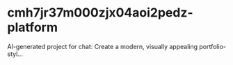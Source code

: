 # cmh7jr37m000zjx04aoi2pedz-platform
AI-generated project for chat: Create a modern, visually appealing portfolio-styl...
